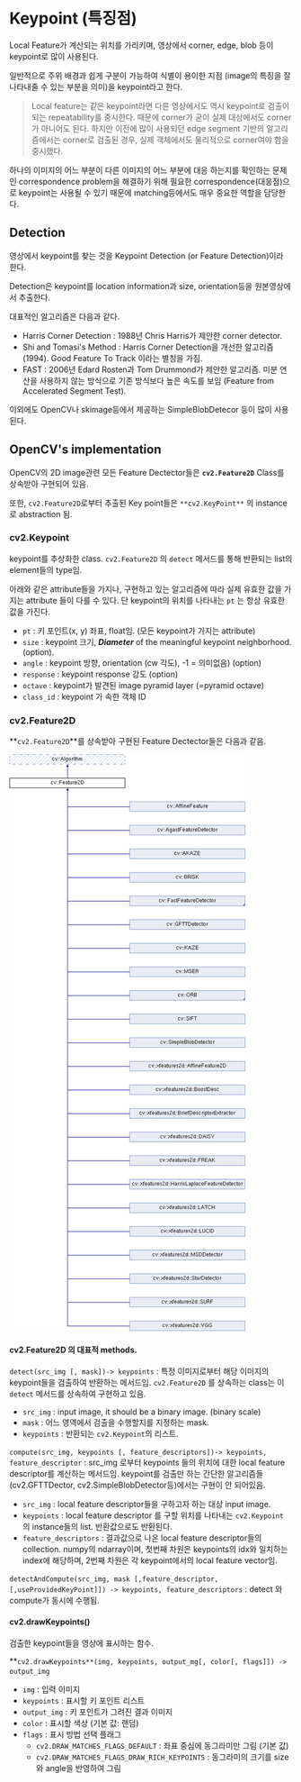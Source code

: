 # Keypoint (특징점)

Local Feature가 계산되는 위치를 가리키며, 영상에서 corner, edge, blob 등이 keypoint로 많이 사용된다.

일반적으로 주위 배경과 쉽게 구분이 가능하여 식별이 용이한 지점 (image의 특징을 잘 나타내줄 수 있는 부분을 의미)을 keypoint라고 한다.

> Local feature는 같은 keypoint라면 다른 영상에서도 역시 keypoint로 검출이 되는 repeatability를 중시한다. 때문에 corner가 굳이 실제 대상에서도 corner가 아니어도 된다. 하지만 이전에 많이 사용되던 edge segment 기반의 알고리즘에서는 corner로 검출된 경우, 실제 객체에서도 물리적으로 corner여야 함을 중시했다.

하나의 이미지의 어느 부분이 다른 이미지의 어느 부분에 대응 하는지를 확인하는 문제인 correspondence problem을 해결하기 위해 필요한 correspondence(대응점)으로 keypoint는 사용될 수 있기 때문에 matching등에서도 매우 중요한 역할을 담당한다.

## Detection

영상에서 keypoint를 찾는 것을 Keypoint Detection (or Feature Detection)이라 한다.

Detection은 keypoint를 location information과 size, orientation등을 원본영상에서 추출한다.
  
대표적인 알고리즘은 다음과 같다.

* Harris Corner Detection : 1988년 Chris Harris가 제안한 corner detector.
* Shi and Tomasi's Method : Harris Corner Detection을 개선한 알고리즘 (1994). Good Feature To Track 이라는 별칭을 가짐.
* FAST : 2006년 Edard Rosten과 Tom Drummond가 제안한 알고리즘. 미분 연산을 사용하지 않는 방식으로 기존 방식보다 높은 속도를 보임 (Feature from Accelerated Segment Test).

이외에도 OpenCV나 skimage등에서 제공하는 SimpleBlobDetecor 등이 많이 사용된다.

## OpenCV's implementation

OpenCV의 2D image관련 모든 Feature Dectector들은 **`cv2.Feature2D`** Class를 상속받아 구현되어 있음.

또한, `cv2.Feature2D`로부터 추출된 Key point들은 `**cv2.KeyPoint**` 의 instance로 abstraction 됨. 

### cv2.Keypoint 

keypoint를 추상화한 class. `cv2.Feature2D` 의 `detect` 메서드를 통해 반환되는 list의 element들의 type임. 

아래와 같은 attribute들을 가지나, 구현하고 있는 알고리즘에 따라 실제 유효한 값을 가지는 attribute 들이 다를 수 있다. 단 keypoint의 위치를 나타내는 `pt` 는 항상 유효한 값을 가진다.

- `pt` : 키 포인트(x, y) 좌표, float임. (모든 keypoint가 가지는  attribute)
- `size` : keypoint 크기, ***Diameter*** of the meaningful keypoint neighborhood. (option).
- `angle` : keypoint 방향, orientation (cw 각도), -1 = 의미없음) (option)
- `response` : keypoint response 강도 (option)
- `octave` : keypoint가 발견된 image pyramid layer (=pyramid octave)
- `class_id` : keypoint 가 속한 객체 ID


### cv2.Feature2D

**`cv2.Feature2D`**를 상속받아 구현된 Feature Dectector들은 다음과 같음.

![](img/ch02/classcv_1_1Feature2D.png)


#### cv2.Feature2D 의 대표적  methods.

`detect(src_img [, mask])-> keypoints`
: 특정 이미지로부터 해당 이미지의 keypoint들을 검출하여 반환하는 메서드임. `cv2.Feature2D` 를 상속하는 class는 이 `detect` 메서드를 상속하여 구현하고 있음.

- `src_img` : input image, it should be a binary image. (binary scale)
- `mask` : 어느 영역에서 검출을 수행할지를 지정하는  mask.
- `keypoints` : 반환되는 `cv2.Keypoint`의 리스트.

`compute(src_img, keypoints [, feature_descriptors])-> keypoints, feature_descriptor`
: src_img 로부터 keypoints 들의 위치에 대한 local feature descriptor를 계산하는 메서드임. keypoint를 검출만 하는 간단한 알고리즘들 (cv2.GFTTDector, cv2.SimpleBlobDetector등)에서는 구현이 안 되어있음. 

- `src_img` : local feature descriptor들을 구하고자 하는 대상 input image.
- `keypoints` : local feature descriptor 를 구할 위치를 나타내는 `cv2.Keypoint` 의 instance들의 list. 반환값으로도 반환된다.
- `feature_descriptors` : 결과값으로 나온 local feature descriptor들의 collection. numpy의 ndarray이며, 첫번째 차원은 keypoints의 idx와 일치하는 index에 해당하며, 2번째 차원은 각 keypoint에서의 local feature vector임.

`detectAndCompute(src_img, mask [,feature_descriptor, [,useProvidedKeyPoint]]) -> keypoints, feature_descriptors`
: detect 와 compute가 동시에 수행됨.

#### **cv2.drawKeypoints()**

검출한 keypoint들을 영상에 표시하는 함수.

**`cv2.drawKeypoints**(img, keypoints, output_mg[, color[, flags]]) -> output_img`

- `img` : 입력 이미지
- `keypoints` : 표시할 키 포인트 리스트
- `output_img` : 키 포인트가 그려진 결과 이미지
- `color` : 표시할 색상 (기본 값: 랜덤)
- `flags` : 표시 방법 선택 플래그
    - `cv2.DRAW_MATCHES_FLAGS_DEFAULT` : 좌표 중심에 동그라미만 그림 (기본 값)
    - `cv2.DRAW_MATCHES_FLAGS_DRAW_RICH_KEYPOINTS` : 동그라미의 크기를 size와 angle을 반영하여 그림